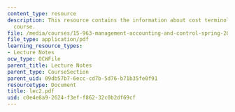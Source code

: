 ```yaml
---
content_type: resource
description: This resource contains the information about cost terminology in this
  course.
file: /media/courses/15-963-management-accounting-and-control-spring-2007/c0e4e8a92624f3eff86232c0b2df69cf_lec2.pdf
file_type: application/pdf
learning_resource_types:
- Lecture Notes
ocw_type: OCWFile
parent_title: Lecture Notes
parent_type: CourseSection
parent_uid: 09db57b7-6ecc-cd7b-5d76-b71b35fe0f91
resourcetype: Document
title: lec2.pdf
uid: c0e4e8a9-2624-f3ef-f862-32c0b2df69cf
---
```


